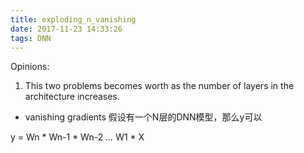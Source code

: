 ```yaml
---
title: exploding_n_vanishing
date: 2017-11-23 14:33:26
tags: DNN
---
```


Opinions:
1. This two problems becomes worth as the number of layers in the architecture increases.

* vanishing gradients
假设有一个N层的DNN模型，那么y可以

y = Wn * Wn-1 * Wn-2 *...* W1 * X


